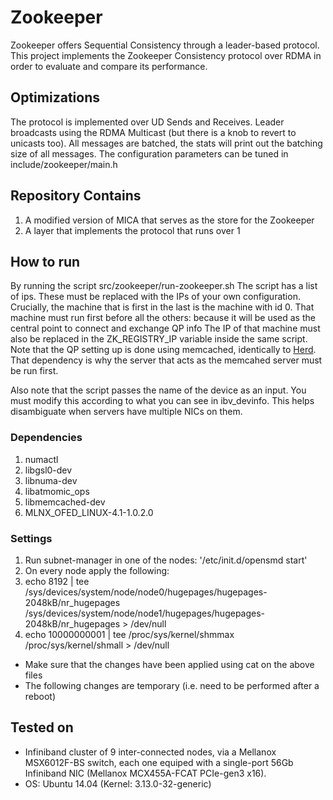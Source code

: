 # Zookeeper
Zookeeper offers Sequential Consistency through a leader-based protocol. This project implements the Zookeeper Consistency protocol over RDMA in order to evaluate and compare its performance.

## Optimizations
The protocol is implemented over UD Sends and Receives.
Leader broadcasts using the RDMA Multicast (but there is a knob to revert to unicasts too).
All messages are batched, the stats will print out the batching size of all messages.
The configuration parameters can be tuned in include/zookeeper/main.h


## Repository Contains
1. A modified version of MICA that serves as the store for the Zookeeper
2. A layer that implements the protocol that runs over 1

## How to run
By running the script src/zookeeper/run-zookeeper.sh
The script has a list of ips. These must be replaced with the IPs of your own configuration.
Crucially, the machine that is first in the last is the machine with id 0.
That machine must run first before all the others: because it will be used as the central point to connect and exchange QP info
The IP of that machine must also be replaced in the ZK_REGISTRY_IP variable inside the same script.
Note that the QP setting up is done using memcached, identically to [Herd](https://github.com/efficient/rdma_bench).
That dependency is why the server that acts as the memcahed server must be run first.

Also note that the script passes the name of the device as an input. You must modify this according to what you can see in ibv_devinfo.
This helps disambiguate when servers have multiple NICs on them.

### Dependencies
1. numactl
1. libgsl0-dev
1. libnuma-dev
1. libatmomic_ops
1. libmemcached-dev
1. MLNX_OFED_LINUX-4.1-1.0.2.0

### Settings
1. Run subnet-manager in one of the nodes: '/etc/init.d/opensmd start'
1. On every node apply the following:
 1. echo 8192 | tee /sys/devices/system/node/node0/hugepages/hugepages-2048kB/nr_hugepages /sys/devices/system/node/node1/hugepages/hugepages-2048kB/nr_hugepages > /dev/null
 1. echo 10000000001 | tee /proc/sys/kernel/shmmax /proc/sys/kernel/shmall > /dev/null
 * Make sure that the changes have been applied using cat on the above files
 * The following changes are temporary (i.e. need to be performed after a reboot)

## Tested on
* Infiniband cluster of 9 inter-connected nodes, via a Mellanox MSX6012F-BS switch, each one equiped with a single-port 56Gb Infiniband NIC (Mellanox MCX455A-FCAT PCIe-gen3 x16).
* OS: Ubuntu 14.04 (Kernel: 3.13.0-32-generic) 
